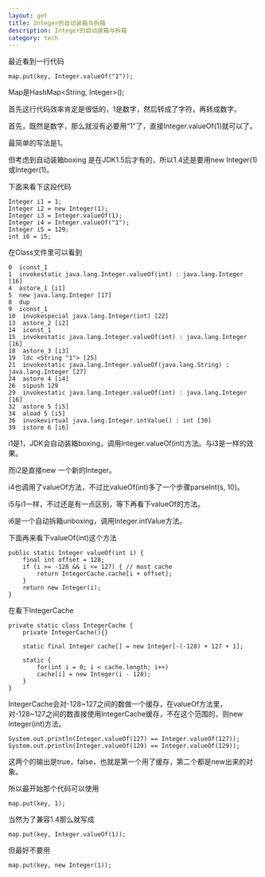 ```yaml
---
layout: get
title: Integer的自动装箱与拆箱
description: Integer的自动装箱与拆箱
category: tech
---
```

最近看到一行代码

	map.put(key, Integer.valueOf("1"));

Map是HashMap<String, Integer>();

首先这行代码效率肯定是很低的，1是数字，然后转成了字符，再转成数字。

首先，既然是数字，那么就没有必要用“1”了，直接Integer.valueOf(1)就可以了。

最简单的写法是1。

但考虑到自动装箱boxing 是在JDK1.5后才有的，所以1.4还是要用new Integer(1)或Integer(1)。

下面来看下这段代码

	Integer i1 = 1;
	Integer i2 = new Integer(1);
	Integer i3 = Integer.valueOf(1);	
	Integer i4 = Integer.valueOf("1");
	Integer i5 = 129;		
	int i6 = i5;

在Class文件里可以看到

	0  iconst_1
	1  invokestatic java.lang.Integer.valueOf(int) : java.lang.Integer [16]
	4  astore_1 [i1]
	5  new java.lang.Integer [17]
	8  dup
	9  iconst_1
	10  invokespecial java.lang.Integer(int) [22]
	13  astore_2 [i2]
	14  iconst_1
	15  invokestatic java.lang.Integer.valueOf(int) : java.lang.Integer [16]
	18  astore_3 [i3]
	19  ldc <String "1"> [25]
	21  invokestatic java.lang.Integer.valueOf(java.lang.String) : java.lang.Integer [27]
	24  astore 4 [i4]
	26  sipush 129
	29  invokestatic java.lang.Integer.valueOf(int) : java.lang.Integer [16]
	32  astore 5 [i5]
	34  aload 5 [i5]
	36  invokevirtual java.lang.Integer.intValue() : int [30]
	39  istore 6 [i6]
    
i1是1，JDK会自动装箱boxing，调用Integer.valueOf(int)方法。与i3是一样的效果。

而i2是直接new 一个新的Integer。

i4也调用了valueOf方法，不过比valueOf(int)多了一个步骤parseInt(s, 10)。

i5与i1一样，不过还是有一点区别，等下再看下valueOf的方法。

i6是一个自动拆箱unboxing，调用Integer.intValue方法。

下面再来看下valueOf(int)这个方法

	public static Integer valueOf(int i) {
		final int offset = 128;
		if (i >= -128 && i <= 127) { // must cache 
			return IntegerCache.cache[i + offset];
		}
		return new Integer(i);
	}

在看下IntegerCache

	private static class IntegerCache {
		private IntegerCache(){}

		static final Integer cache[] = new Integer[-(-128) + 127 + 1];

		static {
			for(int i = 0; i < cache.length; i++)
			cache[i] = new Integer(i - 128);
		}
	}

IntegerCache会对-128~127之间的数做一个缓存，在valueOf方法里，对-128~127之间的数直接使用IntegerCache缓存，不在这个范围的，则new Integer(int)方法。

	System.out.println(Integer.valueOf(127) == Integer.valueOf(127));
	System.out.println(Integer.valueOf(129) == Integer.valueOf(129));

这两个的输出是true，false，也就是第一个用了缓存，第二个都是new出来的对象。

所以最开始那个代码可以使用

	map.put(key, 1);

当然为了兼容1.4那么就写成

	map.put(key, Integer.valueOf(1));
	
但最好不要用

	map.put(key, new Integer(1));